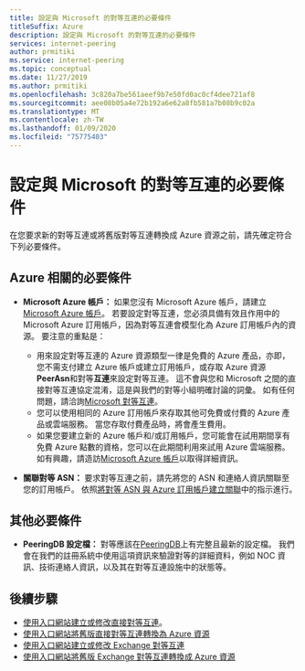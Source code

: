 ```yaml
---
title: 設定與 Microsoft 的對等互連的必要條件
titleSuffix: Azure
description: 設定與 Microsoft 的對等互連的必要條件
services: internet-peering
author: prmitiki
ms.service: internet-peering
ms.topic: conceptual
ms.date: 11/27/2019
ms.author: prmitiki
ms.openlocfilehash: 3c820a7be561aeef9b7e50fd0ac0cf4dee721af8
ms.sourcegitcommit: aee08b05a4e72b192a6e62a8fb581a7b08b9c02a
ms.translationtype: MT
ms.contentlocale: zh-TW
ms.lasthandoff: 01/09/2020
ms.locfileid: "75775403"
---
```

# <a name="prerequisites-to-set-up-peering-with-microsoft"></a>設定與 Microsoft 的對等互連的必要條件

在您要求新的對等互連或將舊版對等互連轉換成 Azure 資源之前，請先確定符合下列必要條件。

## <a name="azure-related-prerequisites"></a>Azure 相關的必要條件
* **Microsoft Azure 帳戶：** 如果您沒有 Microsoft Azure 帳戶，請建立[Microsoft Azure 帳戶](https://azure.microsoft.com/free)。 若要設定對等互連，您必須具備有效且作用中的 Microsoft Azure 訂用帳戶，因為對等互連會模型化為 Azure 訂用帳戶內的資源。 要注意的重點是：
    * 用來設定對等互連的 Azure 資源類型一律是免費的 Azure 產品，亦即，您不需支付建立 Azure 帳戶或建立訂用帳戶，或存取 Azure 資源**PeerAsn**和對等**互連**來設定對等互連。 這不會與您和 Microsoft 之間的直接對等互連協定混淆，這是與我們的對等小組明確討論的詞彙。 如有任何問題，請洽詢[Microsoft 對等互連](mailto:peering@microsoft.com)。
    * 您可以使用相同的 Azure 訂用帳戶來存取其他可免費或付費的 Azure 產品或雲端服務。 當您存取付費產品時，將會產生費用。
    * 如果您要建立新的 Azure 帳戶和/或訂用帳戶，您可能會在試用期間享有免費 Azure 點數的資格，您可以在此期間利用來試用 Azure 雲端服務。 如有興趣，請造訪[Microsoft Azure 帳戶](https://azure.microsoft.com/free)以取得詳細資訊。

* **關聯對等 ASN：** 要求對等互連之前，請先將您的 ASN 和連絡人資訊關聯至您的訂用帳戶。 依照[將對等 ASN 與 Azure 訂用帳戶建立關聯](howto-subscription-association-powershell.md)中的指示進行。

## <a name="other-prerequisites"></a>其他必要條件
* **PeeringDB 設定檔：** 對等應該在[PeeringDB](https://www.peeringdb.com)上有完整且最新的設定檔。 我們會在我們的註冊系統中使用這項資訊來驗證對等的詳細資料，例如 NOC 資訊、技術連絡人資訊，以及其在對等互連設施中的狀態等。

## <a name="next-steps"></a>後續步驟

* [使用入口網站建立或修改直接對等互連](howto-direct-portal.md)。
* [使用入口網站將舊版直接對等互連轉換為 Azure 資源](howto-legacy-direct-portal.md)
* [使用入口網站建立或修改 Exchange 對等互連](howto-exchange-portal.md)
* [使用入口網站將舊版 Exchange 對等互連轉換成 Azure 資源](howto-legacy-exchange-portal.md)